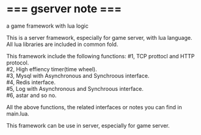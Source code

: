# === gserver note ===
a game framework with lua logic

This is a server framework, especially for game server, with lua language.
All lua libraries are included in common fold. 

This framework include the following functions:
#1, TCP prottocl and HTTP protocol.  
#2, High effiency timer(time wheel).  
#3, Mysql with Asynchronous and Synchroous interface.  
#4, Redis interface.  
#5, Log with Asynchronous and Synchroous interface.  
#6, astar and so no.  

All the above functions, the related interfaces or notes you can find in main.lua.  

This framework can be use in server, especially for game server.  
